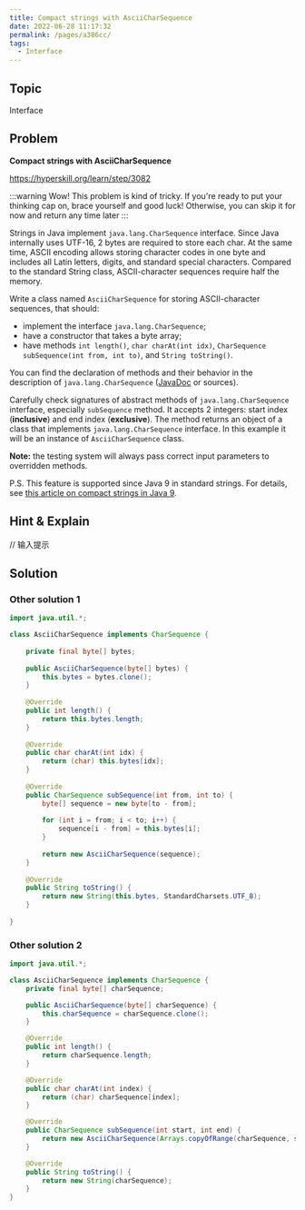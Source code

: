 ```yaml
---
title: Compact strings with AsciiCharSequence
date: 2022-06-28 11:17:32
permalink: /pages/a386cc/
tags:
  - Interface
---
```

## Topic
Interface

## Problem
**Compact strings with AsciiCharSequence**

https://hyperskill.org/learn/step/3082

:::warning
Wow! This problem is kind of tricky. If you're ready to put your thinking cap on, brace yourself and good luck! Otherwise, you can skip it for now and return any time later
:::


Strings in Java implement `java.lang.CharSequence` interface. Since Java internally uses UTF-16, 2 bytes are required to store each char. At the same time, ASCII encoding allows storing character codes in one byte and includes all Latin letters, digits, and standard special characters. Compared to the standard String class, ASCII-character sequences require half the memory.

Write a class named `AsciiCharSequence` for storing ASCII-character sequences, that should:

- implement the interface `java.lang.CharSequence`;
- have a constructor that takes a byte array;
- have methods `int length()`, `char charAt(int idx)`, `CharSequence subSequence(int from, int to)`, and `String toString()`.

You can find the declaration of methods and their behavior in the description of `java.lang.CharSequence` ([JavaDoc](https://docs.oracle.com/en/java/javase/11/docs/api/java.base/java/lang/CharSequence.html) or sources).

Carefully check signatures of abstract methods of `java.lang.CharSequence` interface, especially `subSequence` method. It accepts 2 integers: start index (**inclusive**) and end index (**exclusive**). The method returns an object of a class that implements `java.lang.CharSequence` interface. In this example it will be an instance of `AsciiCharSequence` class.

**Note:** the testing system will always pass correct input parameters to overridden methods.

P.S. This feature is supported since Java 9 in standard strings. For details, see [this article on compact strings in Java 9](https://www.baeldung.com/java-9-compact-string).

## Hint & Explain
// 输入提示

## Solution

### Other solution 1
```java
import java.util.*;

class AsciiCharSequence implements CharSequence {
    
    private final byte[] bytes;
    
    public AsciiCharSequence(byte[] bytes) {
        this.bytes = bytes.clone();
    }
    
    @Override
    public int length() {
        return this.bytes.length;
    }
    
    @Override
    public char charAt(int idx) {
        return (char) this.bytes[idx];
    }
    
    @Override
    public CharSequence subSequence(int from, int to) {
        byte[] sequence = new byte[to - from];
        
        for (int i = from; i < to; i++) {
            sequence[i - from] = this.bytes[i];
        }
        
        return new AsciiCharSequence(sequence);
    }
    
    @Override
    public String toString() {
        return new String(this.bytes, StandardCharsets.UTF_8);
    }
    
}
```
### Other solution 2
```java
import java.util.*;

class AsciiCharSequence implements CharSequence {
    private final byte[] charSequence;

    public AsciiCharSequence(byte[] charSequence) {
        this.charSequence = charSequence.clone();
    }

    @Override
    public int length() {
        return charSequence.length;
    }

    @Override
    public char charAt(int index) {
        return (char) charSequence[index];
    }

    @Override
    public CharSequence subSequence(int start, int end) {
        return new AsciiCharSequence(Arrays.copyOfRange(charSequence, start, end));
    }

    @Override
    public String toString() {
        return new String(charSequence);
    }
}
```